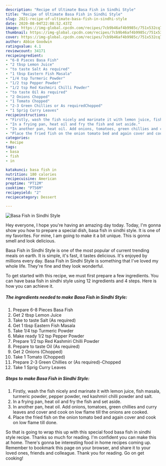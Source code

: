 ```yaml
---
description: "Recipe of Ultimate Basa Fish in Sindhi Style"
title: "Recipe of Ultimate Basa Fish in Sindhi Style"
slug: 2821-recipe-of-ultimate-basa-fish-in-sindhi-style
date: 2020-08-04T22:08:52.437Z
image: https://img-global.cpcdn.com/recipes/7cb9b46af4b9985c/751x532cq70/basa-fish-in-sindhi-style-recipe-main-photo.jpg
thumbnail: https://img-global.cpcdn.com/recipes/7cb9b46af4b9985c/751x532cq70/basa-fish-in-sindhi-style-recipe-main-photo.jpg
cover: https://img-global.cpcdn.com/recipes/7cb9b46af4b9985c/751x532cq70/basa-fish-in-sindhi-style-recipe-main-photo.jpg
author: Abbie Goodwin
ratingvalue: 4.1
reviewcount: 34171
recipeingredient:
- "6-8 Pieces Basa Fish"
- "2 tbsp Lemon Juice"
- "to taste Salt As required"
- "1 tbsp Eastern Fish Masala"
- "1/4 tsp Turmeric Powder"
- "1/2 tsp Pepper Powder"
- "1/2 tsp Red Kashmiri Chilli Powder"
- "to taste Oil As required"
- "2 Onions Chopped"
- "1 Tomato Chopped"
- "2-3 Green Chillies or As requiredChopped"
- "1 Sprig Curry Leaves"
recipeinstructions:
- "Firstly, wash the fish nicely and marinate it with lemon juice, fish masala, turmeric powder, pepper powder, red kashmiri chilli powder and salt."
- "In a frying pan, heat oil and fry the fish and set aside."
- "In another pan, heat oil. Add onions, tomatoes, green chillies and curry leaves and cover and cook on low flame till the onions are cooked."
- "Place the fried fish on the onion tomato bed and again cover and cook on low flame till done."
categories:
- Recipe
tags:
- basa
- fish
- in

katakunci: basa fish in 
nutrition: 180 calories
recipecuisine: American
preptime: "PT12M"
cooktime: "PT56M"
recipeyield: "2"
recipecategory: Dessert

---
```



![Basa Fish in Sindhi Style](https://img-global.cpcdn.com/recipes/7cb9b46af4b9985c/751x532cq70/basa-fish-in-sindhi-style-recipe-main-photo.jpg)

Hey everyone, I hope you're having an amazing day today. Today, I'm gonna show you how to prepare a special dish, basa fish in sindhi style. It is one of my favorites. For mine, I am going to make it a bit unique. This is gonna smell and look delicious.

Basa Fish in Sindhi Style is one of the most popular of current trending meals on earth. It is simple, it's fast, it tastes delicious. It's enjoyed by millions every day. Basa Fish in Sindhi Style is something that I've loved my whole life. They're fine and they look wonderful.




To get started with this recipe, we must first prepare a few ingredients. You can have basa fish in sindhi style using 12 ingredients and 4 steps. Here is how you can achieve it.

<!--inarticleads1-->

##### The ingredients needed to make Basa Fish in Sindhi Style:

1. Prepare 6-8 Pieces Basa Fish
1. Get 2 tbsp Lemon Juice
1. Take to taste Salt (As required)
1. Get 1 tbsp Eastern Fish Masala
1. Take 1/4 tsp Turmeric Powder
1. Make ready 1/2 tsp Pepper Powder
1. Prepare 1/2 tsp Red Kashmiri Chilli Powder
1. Prepare to taste Oil (As required)
1. Get 2 Onions (Chopped)
1. Take 1 Tomato (Chopped)
1. Prepare 2-3 Green Chillies or (As required)-Chopped
1. Take 1 Sprig Curry Leaves




<!--inarticleads2-->

##### Steps to make Basa Fish in Sindhi Style:

1. Firstly, wash the fish nicely and marinate it with lemon juice, fish masala, turmeric powder, pepper powder, red kashmiri chilli powder and salt.
1. In a frying pan, heat oil and fry the fish and set aside.
1. In another pan, heat oil. Add onions, tomatoes, green chillies and curry leaves and cover and cook on low flame till the onions are cooked.
1. Place the fried fish on the onion tomato bed and again cover and cook on low flame till done.




So that is going to wrap this up with this special food basa fish in sindhi style recipe. Thanks so much for reading. I'm confident you can make this at home. There's gonna be interesting food in home recipes coming up. Remember to bookmark this page on your browser, and share it to your loved ones, friends and colleague. Thank you for reading. Go on get cooking!
